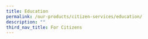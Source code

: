 ```yaml
---
title: Education
permalink: /our-products/citizen-services/education/
description: ""
third_nav_title: For Citizens
---
```

